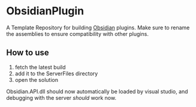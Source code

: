# ObsidianPlugin
A Template Repository for building [Obsidian](https://github.com/Naamloos/Obsidian) plugins. Make sure to rename the assemblies to ensure compatibility with other plugins.

## How to use
1. fetch the latest build
2. add it to the ServerFiles directory
3. open the solution

Obsidian.API.dll should now automatically be loaded by visual studio, and debugging with the server _should_ work now.
